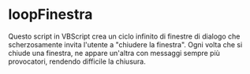 # loopFinestra
Questo script in VBScript crea un ciclo infinito di finestre di dialogo che scherzosamente invita l'utente a "chiudere la finestra". Ogni volta che si chiude una finestra, ne appare un'altra con messaggi sempre più provocatori, rendendo difficile la chiusura.

